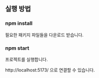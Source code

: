 ## 실행 방법

### npm install

필요한 패키지 파일들을 다운로드 받습니다.

### npm start

프로젝트를 실행합니다.

http://localhost:5173/ 으로 연결할 수 있습니다.
